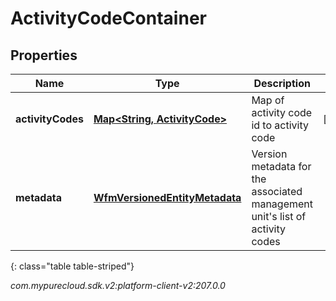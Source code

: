 # ActivityCodeContainer


## Properties

| Name | Type | Description | Notes |
| ------------ | ------------- | ------------- | ------------- |
| **activityCodes** | [**Map&lt;String, ActivityCode&gt;**](ActivityCode) | Map of activity code id to activity code |  [optional] |
| **metadata** | [**WfmVersionedEntityMetadata**](WfmVersionedEntityMetadata) | Version metadata for the associated management unit's list of activity codes |  |
{: class="table table-striped"}




_com.mypurecloud.sdk.v2:platform-client-v2:207.0.0_
